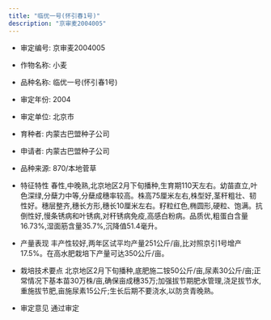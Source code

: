 ```yaml
---
title: "临优一号(怀引春1号)"
description: "京审麦2004005"
---
```

* 审定编号:  京审麦2004005

*  作物名称:  小麦

*  品种名称:  临优一号(怀引春1号)

*  审定年份:  2004

*  审定单位:  北京市

* 育种者:  内蒙古巴盟种子公司

*  申请者:  内蒙古巴盟种子公司

*  品种来源:  870/本地菅草

*  特征特性
春性,中晚熟,北京地区2月下旬播种,生育期110天左右。幼苗直立,叶色深绿,分蘖力中等,分蘖成穗率较高。株高75厘米左右,株型好,茎秆粗壮、韧性好。穗层整齐,穗长方形,穗长10厘米左右。籽粒红色,椭圆形,硬粒、饱满。抗倒性好,慢条锈病和叶锈病,对秆锈病免疫,高感白粉病。品质优,粗蛋白含量16.73%,湿面筋含量35.7%,沉降值51.4毫升。

*  产量表现
丰产性较好,两年区试平均产量251公斤/亩,比对照京引1号增产17.5%。在高水肥栽培下产量可达350公斤/亩。

*  栽培技术要点
北京地区2月下旬播种,底肥施二铵50公斤/亩,尿素30公斤/亩;正常情况下基本苗30万株/亩,确保亩成穗35万;加强拔节期肥水管理,浇足拔节水,重施拔节肥,亩施尿素15公斤;生长后期不要浇水,以防贪青晚熟。

*  审定意见
通过审定
